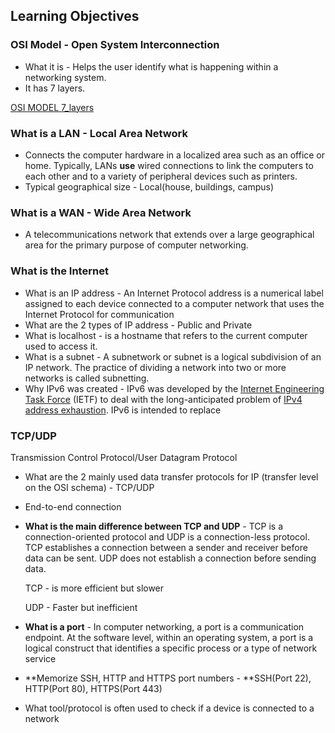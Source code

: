 ## Learning Objectives


### OSI Model - Open System Interconnection



*   What it is - Helps the user identify what is happening within a networking system.
*   It has 7 layers.


[OSI MODEL 7_layers](https://ibb.co/gTSG5HX)



### What is a LAN - Local Area Network



*   Connects the computer hardware in a localized area such as an office or home. Typically, LANs **use** wired connections to link the computers to each other and to a variety of peripheral devices such as printers.
*   Typical geographical size - Local(house, buildings, campus)


### What is a WAN - Wide Area Network



*   A telecommunications network that extends over a large geographical area for the primary purpose of computer networking.


### What is the Internet



*   What is an IP address - An Internet Protocol address is a numerical label assigned to each device connected to a computer network that uses the Internet Protocol for communication
*   What are the 2 types of IP address - Public and Private
*   What is localhost - is a hostname that refers to the current computer used to access it.
*   What is a subnet - A subnetwork or subnet is a logical subdivision of an IP network. The practice of dividing a network into two or more networks is called subnetting.
*   Why IPv6 was created - IPv6 was developed by the [Internet Engineering Task Force](https://en.wikipedia.org/wiki/Internet_Engineering_Task_Force) (IETF) to deal with the long-anticipated problem of [IPv4 address exhaustion](https://en.wikipedia.org/wiki/IPv4_address_exhaustion). IPv6 is intended to replace


### TCP/UDP

Transmission Control Protocol/User Datagram Protocol



*   What are the 2 mainly used data transfer protocols for IP (transfer level on the OSI schema) - TCP/UDP
*   End-to-end connection
*   **What is the main difference between TCP and UDP** - TCP is a connection-oriented protocol and UDP is a connection-less protocol. TCP establishes a connection between a sender and receiver before data can be sent. UDP does not establish a connection before sending data.

    TCP - is more efficient but slower


    UDP - Faster but inefficient

*   **What is a port** - In computer networking, a port is a communication endpoint. At the software level, within an operating system, a port is a logical construct that identifies a specific process or a type of network service
*   **Memorize SSH, HTTP and HTTPS port numbers - **SSH(Port 22), HTTP(Port 80), HTTPS(Port 443)
*   What tool/protocol is often used to check if a device is connected to a network